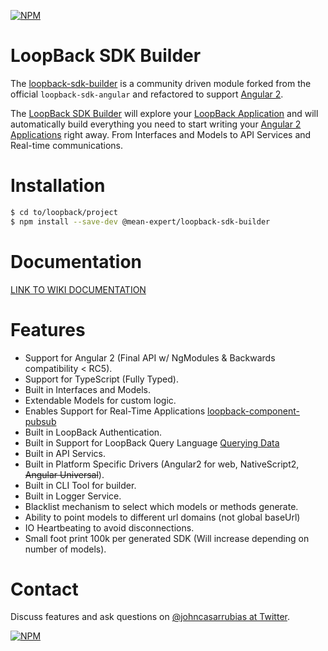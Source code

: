 [![NPM](https://nodei.co/npm/loopback-sdk-builder.png?stars&downloads)](https://nodei.co/npm/loopback-sdk-builder/)

LoopBack SDK Builder
==================

The [loopback-sdk-builder](https://www.npmjs.com/package/loopback-sdk-builder) is a community driven module forked from the official `loopback-sdk-angular` and refactored to support [Angular 2](http://angular.io).

The [LoopBack SDK Builder](https://www.npmjs.com/package/loopback-sdk-builder) will explore your [LoopBack Application](http://loopback.io) and will automatically build everything you need to start writing your [Angular 2 Applications](http://angular.io) right away. From Interfaces and Models to API Services and Real-time communications.

# Installation

````sh
$ cd to/loopback/project
$ npm install --save-dev @mean-expert/loopback-sdk-builder
````

# Documentation

[LINK TO WIKI DOCUMENTATION](https://github.com/mean-expert-official/loopback-sdk-builder/wiki)

# Features

- Support for Angular 2 (Final API w/ NgModules & Backwards compatibility < RC5).
- Support for TypeScript (Fully Typed).
- Built in Interfaces and Models.
- Extendable Models for custom logic.
- Enables Support for Real-Time Applications [loopback-component-pubsub](https://www.npmjs.com/package/loopback-component-pubsub)
- Built in LoopBack Authentication.
- Built in Support for LoopBack Query Language [Querying Data](https://docs.strongloop.com/display/public/LB/Querying+data)
- Built in API Servics.
- Built in Platform Specific Drivers (Angular2 for web, NativeScript2, ~~Angular Universal~~).
- Built in CLI Tool for builder.
- Built in Logger Service.
- Blacklist mechanism to select which models or methods generate.
- Ability to point models to different url domains (not global baseUrl)
- IO Heartbeating to avoid disconnections.
- Small foot print 100k per generated SDK (Will increase depending on number of models).

# Contact

Discuss features and ask questions on [@johncasarrubias at Twitter](https://twitter.com/johncasarrubias).

[![NPM](https://nodei.co/npm-dl/loopback-sdk-builder.png)](https://nodei.co/npm/loopback-sdk-builder/)